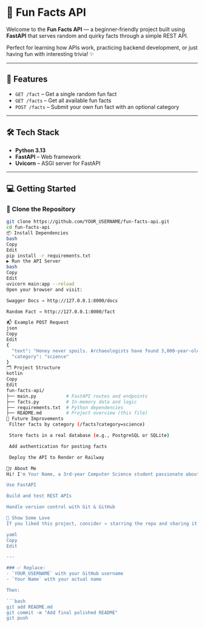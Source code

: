 # 🧠 Fun Facts API

Welcome to the **Fun Facts API** — a beginner-friendly project built using **FastAPI** that serves random and quirky facts through a simple REST API.

Perfect for learning how APIs work, practicing backend development, or just having fun with interesting trivia! ✨

---

## 🚀 Features

- `GET /fact` – Get a single random fun fact  
- `GET /facts` – Get all available fun facts  
- `POST /facts` – Submit your own fun fact with an optional category  

---

## 🛠️ Tech Stack

- **Python 3.13**
- **FastAPI** – Web framework
- **Uvicorn** – ASGI server for FastAPI

---

## 💻 Getting Started

### 🔗 Clone the Repository

```bash
git clone https://github.com/YOUR_USERNAME/fun-facts-api.git
cd fun-facts-api
📦 Install Dependencies
bash
Copy
Edit
pip install -r requirements.txt
▶️ Run the API Server
bash
Copy
Edit
uvicorn main:app --reload
Open your browser and visit:

Swagger Docs → http://127.0.0.1:8000/docs

Random Fact → http://127.0.0.1:8000/fact

📬 Example POST Request
json
Copy
Edit
{
  "text": "Honey never spoils. Archaeologists have found 3,000-year-old honey that’s still edible.",
  "category": "science"
}
🗂️ Project Structure
kotlin
Copy
Edit
fun-facts-api/
├── main.py           # FastAPI routes and endpoints
├── facts.py          # In-memory data and logic
├── requirements.txt  # Python dependencies
├── README.md         # Project overview (this file)
🚧 Future Improvements
 Filter facts by category (/facts?category=science)

 Store facts in a real database (e.g., PostgreSQL or SQLite)

 Add authentication for posting facts

 Deploy the API to Render or Railway

🙋‍♀️ About Me
Hi! I'm Your Name, a 3rd-year Computer Science student passionate about backend development, AI/ML, and building projects that make learning fun. This mini API helped me learn how to:

Use FastAPI

Build and test REST APIs

Handle version control with Git & GitHub

🌟 Show Some Love
If you liked this project, consider ⭐ starring the repo and sharing it with friends!

yaml
Copy
Edit

---

### ✅ Replace:
- `YOUR_USERNAME` with your GitHub username  
- `Your Name` with your actual name

Then:

```bash
git add README.md
git commit -m "Add final polished README"
git push

